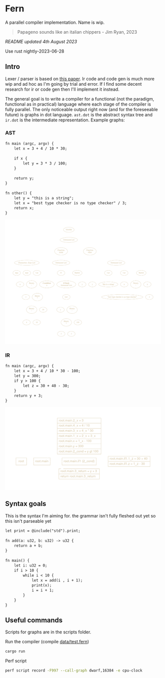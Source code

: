 # Fern

A parallel compiler implementation. Name is wip.

> Papageno sounds like an italian chippers - Jim Ryan, 2023

*README updated 4th August 2023*

Use rust nightly-2023-06-28 

## Intro  
Lexer / parser is based on [this paper](https://doi.org/10.1016/j.scico.2015.09.002). Ir code and code gen is much more wip and ad hoc as I'm going by trial and error. If I find some decent research for ir or code gen then I'll implement it instead.

The general goal is to write a compiler for a functional (not the paradigm, functional as in practical) language where each stage of the compiler is fully parallel. The only noticeable output right now (and for the foreseeable future) is graphs in dot language. `ast.dot` is the abstract syntax tree and `ir.dot` is the intermediate representation. Example graphs:

### AST
```
fn main (argc, argv) {
    let x = 3 + 4 / 10 * 30;

    if x {
        let y = 3 * 3 / 100;
    }

    return y;
}

fn other() {
    let y = "this is a string";
    let x = "best type checker is no type checker" / 3;
    return x;
}

```

![ast.png](ast.png)

### IR
```
fn main (argc, argv) {
    let x = 3 + 4 / 10 * 30 - 100;
    let y = 300;
    if y > 100 {
        let z = 30 + 40 - 30;
    }
    return y + 3;
}
```
![ir.png](ir.png)

## Syntax goals
This is the syntax I'm aiming for. the grammar isn't fully fleshed out yet so this isn't parseable yet
```
let print = @include("std").print;

fn add(a: u32, b: u32) -> u32 {
    return a + b;
}

fn main() {
    let i: u32 = 0;
    if i > 10 {
        while i < 10 {
            let x = add(i , i + 1);
            print(x);
            i = i + 1;
        }
    }
}
```

## Useful commands

Scripts for graphs are in the scripts folder.

Run the compiler (compile [data/test.fern](data/test.fern))
```bash
cargo run
```

Perf script 
```bash
perf script record -F997 --call-graph dwarf,16384 -e cpu-clock 
```
